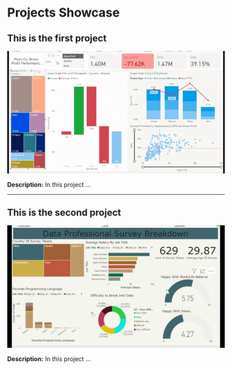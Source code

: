 # Projects Showcase

## This is the first project
![First Project](images/first-project.gif)

**Description:** In this project ...

---

## This is the second project
![Second Project](images/second-project.gif)

**Description:** In this project ...
